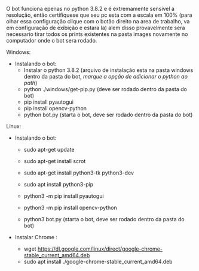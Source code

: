 O bot funciona epenas no python 3.8.2 e é extremamente sensivel a resolução, então certifiquese que seu pc esta com a escala em 100% (para olhar essa configuração clique com o botão direito na area de trabalho, va em configuração de exibição e estara la) alem disso provavelmente sera necessario tirar todos os prints existentes na pasta images novamente no computador onde o bot sera rodado.

Windows:
- Instalando o bot:
	- Instalar o python 3.8.2 (arquivo de instalação esta na pasta windows dentro da pasta do bot, *marque a opção de adicionar o python ao path*)
	- python ./windows/get-pip.py (deve ser rodado dentro da pasta do bot)
	- pip install pyautogui
	- pip install opencv-python
	- python bot.py (starta o bot, deve ser rodado dentro da pasta do bot)

Linux:
- Instalando o bot:
	- sudo apt-get update
	- sudo apt-get install scrot
	- sudo apt-get install python3-tk python3-dev
	- sudo apt install python3-pip
	- python3 -m pip install pyautogui
	- python3 -m pip install opencv-python

	- python3 bot.py (starta o bot, deve ser rodado dentro da pasta do bot)
		
- Instalar Chrome :
	- wget https://dl.google.com/linux/direct/google-chrome-stable_current_amd64.deb
	- sudo apt install ./google-chrome-stable_current_amd64.deb
